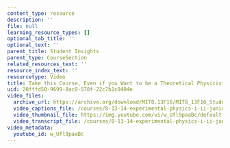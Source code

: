 ```yaml
---
content_type: resource
description: ''
file: null
learning_resource_types: []
optional_tab_title: ''
optional_text: ''
parent_title: Student Insights
parent_type: CourseSection
related_resources_text: ''
resource_index_text: ''
resourcetype: Video
title: Take this Course, Even if you Want to be a Theoretical Physicist
uid: 20fffd50-9699-8ac0-578f-22c7b1c8404e
video_files:
  archive_url: https://archive.org/download/MIT8.13F16/MIT8_13F16_Students_Take_This_Course_300k.mp4
  video_captions_file: /courses/8-13-14-experimental-physics-i-ii-junior-lab-fall-2016-spring-2017/d996ca3b9f085169b533bbab4ea94043_w_Ufl9paaBc.vtt
  video_thumbnail_file: https://img.youtube.com/vi/w_Ufl9paaBc/default.jpg
  video_transcript_file: /courses/8-13-14-experimental-physics-i-ii-junior-lab-fall-2016-spring-2017/af9c30a5f600ace158a06e98908938a0_w_Ufl9paaBc.pdf
video_metadata:
  youtube_id: w_Ufl9paaBc
---
```

